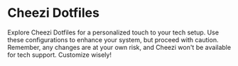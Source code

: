 # Cheezi Dotfiles

Explore Cheezi Dotfiles for a personalized touch to your tech setup. Use these configurations to enhance your system, but proceed with caution. Remember, any changes are at your own risk, and Cheezi won't be available for tech support. Customize wisely!
